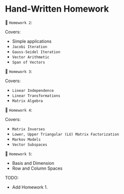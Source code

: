 # Hand-Written Homework 

📁 `Homework 2`: 

Covers: 
* Simple applications 
* `Jacobi Iteration`
* `Gauss-Seidel Iteration`
* `Vector Arithmetic`
* `Span of Vectors`

📁 `Homework 3`: 

Covers: 
* `Linear Independence`
* `Linear Transformations`
* `Matrix Algebra`

📁 `Homework 4`: 

Covers: 
* `Matrix Inverses`
* `Lower, Upper Triangular (LU) Matrix Factorization`
* `Markov Models`
* `Vector Subspaces`

📁 `Homework 5`: 
* Basis and Dimension 
* Row and Column Spaces

TODO: 
* Add Homework 1. 